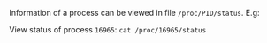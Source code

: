 Information of a process can be viewed in file ``/proc/PID/status``. E.g: 

View status of process ``16965``: ``cat /proc/16965/status``
